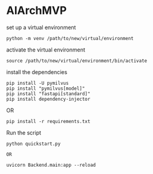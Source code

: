 # AIArchMVP

set up a virtual environment

```
python -m venv /path/to/new/virtual/environment
```

activate the virtual environment

```
source /path/to/new/virtual/environment/bin/activate
```

install the dependencies

```
pip install -U pymilvus
pip install "pymilvus[model]"
pip install "fastapi[standard]"
pip install dependency-injector

```

OR

```
pip install -r requirements.txt
```

Run the script

```
python quickstart.py

OR

uvicorn Backend.main:app --reload
```
